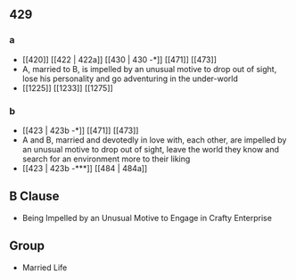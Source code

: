 ## 429
### a
- [[420]] [[422 | 422a]] [[430 | 430 -*]] [[471]] [[473]] 
- A, married to B, is impelled by an unusual motive to drop out of sight, lose his personality and go adventuring in the under-world
- [[1225]] [[1233]] [[1275]] 

### b
- [[423 | 423b -*]] [[471]] [[473]] 
- A and B, married and devotedly in love with, each other, are impelled by an unusual motive to drop out of sight, leave the world they know and search for an environment more to their liking
- [[423 | 423b *-****]] [[484 | 484a]] 

## B Clause
- Being Impelled by an Unusual Motive to Engage in Crafty Enterprise

## Group
- Married Life

